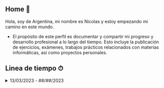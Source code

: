  ## Home 🚀
Hola, soy de Argentina, mi nombre es Nicolas y estoy empezando mi camino en este mundo.
* El propósito de este perfil es documentar y compartir mi progreso y desarrollo profesional a lo largo del tiempo. Esto incluye la publicación de ejercicios, exámenes, trabajos prácticos relacionados con materias informáticas, así como proyectos personales.

## Linea de tiempo ⏱
<details>
<summary> 13/03/2023 - ##/##/2023 </summary>
Python -> Intermedio
<br>
 Temas:
<br>
Git/Github -> Basico
<br>
 Temas:
<br>
C -> Basico
<br>
 Temas:
<br>
</details>
<!--
**nicorf12/nicorf12** is a ✨ _special_ ✨ repository because its `README.md` (this file) appears on your GitHub profile.

Here are some ideas to get you started:

- 🔭 I’m currently working on ...
- 🌱 I’m currently learning ...
- 👯 I’m looking to collaborate on ...
- 🤔 I’m looking for help with ...
- 💬 Ask me about ...
- 📫 How to reach me: ...
- 😄 Pronouns: ...
- ⚡ Fun fact: ...
-->
